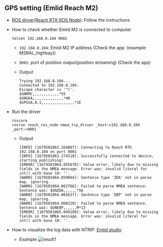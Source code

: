 ## GPS setting (Emlid Reach M2)

* [ROS driver(Reach RTK ROS Node)](https://github.com/rpng/reach_ros_node): Follow the instructions

* How to check whether Emlid M2 is connected to computer
  ```
  telnet 192.168.0.104 9001
  ```
  
  * `192.168.0.104`: Emlid M2 IP address (Check the app: (example: MSRAL_highbay))
  * `9001`: port of position output(position streaming) (Check the app)
  * Output
  
    ```
    Trying 192.168.0.104...
    Connected to 192.168.0.104.
    Escape character is '^]'.
    $GNRMC,,,,,,,,,,,,*55
    $GNGGA,,,,,,,,,,,,,,*48
    $GPGSA,A,1,,,,,,,,,,,,,,,*1E
    ```
    
* Run the driver
  ```
  roscore
  rosrun reach_ros_node nmea_tcp_driver _host:=192.168.0.104 _port:=9001
  ```
  * Output
  
    ```
    [INFO] [1679501063.264807]: Connecting to Reach RTK 192.168.0.104 on port 9001
    [INFO] [1679501063.274310]: Successfully connected to device, starting publishing!
    [ERROR] [1679501064.055678]: Value error, likely due to missing fields in the NMEA message. Error was: invalid literal for int() with base 10: ''.
    [WARN] [1679501064.059864]: Sentence type 'ZDA' not in parse map, ignoring.
    [WARN] [1679501064.062766]: Failed to parse NMEA sentence. Sentence was: $GNZDA,,,,,,*56
    [WARN] [1679501064.065637]: Sentence type 'EBP' not in parse map, ignoring.
    [WARN] [1679501064.068228]: Failed to parse NMEA sentence. Sentence was: $GNEBP,,,,,,M*13
    [ERROR] [1679501065.049109]: Value error, likely due to missing fields in the NMEA message. Error was: invalid literal for int() with base 10: ''.
    ```

* How to visualize the log data with NTRIP: [Emlid studio](https://docs.emlid.com/emlid-studio/kinematic-processing-workflow/?_gl=1*1a2vkm3*_ga*MTY5MzgyODgwMy4xNjgxNDE1MTY4*_ga_958NJK16DK*MTY4MjA4MDU5NC42LjEuMTY4MjA4MjExMS4wLjAuMA..)
  * Example
  ![result1](https://user-images.githubusercontent.com/42059549/233645675-559a67e9-482b-44dc-8f5d-57aa26619905.JPG)

  
